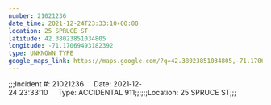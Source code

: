 ```yaml
---
number: 21021236
date_time: 2021-12-24T23:33:10+00:00
location: 25 SPRUCE ST
latitude: 42.38023851034805
longitude: -71.17069493182392
type: UNKNOWN TYPE
google_maps_link: https://maps.google.com/?q=42.38023851034805,-71.17069493182392
---
```


;;;Incident #: 21021236     Date: 2021‐12‐24 23:33:10     Type: ACCIDENTAL 911;;;;;;Location: 25 SPRUCE ST;;;
